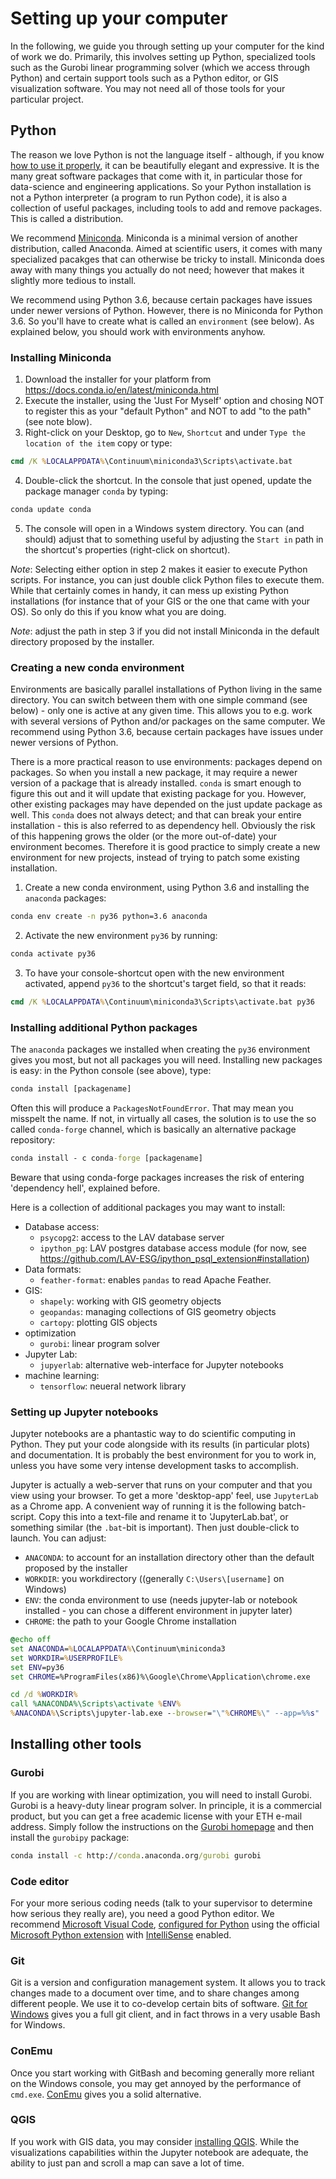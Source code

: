 # Setting up your computer

In the following, we guide you through setting up your computer for the kind of work we do.
Primarily, this involves setting up Python, specialized tools such as the Gurobi linear programming solver (which we access through Python) and certain support tools such as a Python editor, or GIS visualization software. You may not need all of those tools for your particular project.

## Python
The reason we love Python is not the language itself - although, if you know [how to use it properly](https://inventwithpython.com/blog/2018/08/17/the-zen-of-python-explained/), it can be beautifully elegant and expressive.
It is the many great software packages that come with it, in particular those for data-science and engineering applications.
So your Python installation is not a Python interpreter (a program to run Python code), it is also a collection of useful packages, including tools to add and remove packages.
This is called a distribution.

We recommend [Miniconda](https://docs.conda.io/en/latest/miniconda.html).
Miniconda is a minimal version of another distribution, called Anaconda. 
Aimed at scientific users, it comes with many specialized pacakges that can otherwise be tricky to install.
Miniconda does away with many things you actually do not need; however that makes it slightly more tedious to install.

We recommend using Python 3.6, because certain packages have issues under newer versions of Python.
However, there is no Miniconda for Python 3.6. So you'll have to create what is called an `environment` (see below).
As explained below, you should work with environments anyhow.

### Installing Miniconda

1. Download the installer for your platform from https://docs.conda.io/en/latest/miniconda.html
2. Execute the installer, using the 'Just For Myself' option and chosing NOT to register this as your "default Python" and NOT to add "to the path" (see note blow).
3. Right-click on your Desktop, go to `New`, `Shortcut` and under `Type the location of the item` copy or type: 
```cmd
cmd /K %LOCALAPPDATA%\Continuum\miniconda3\Scripts\activate.bat
```
4. Double-click the shortcut. In the console that just opened, update the package manager `conda` by typing:
```cmd
conda update conda
```
5. The console will open in a Windows system directory. You can (and should) adjust that to something useful by adjusting the `Start in` path in the shortcut's properties (right-click on shortcut).

*Note*: Selecting either option in step 2 makes it easier to execute Python scripts. For instance, you can just double click Python files to execute them. While that certainly comes in handy, it can mess up existing Python installations (for instance that of your GIS or the one that came with your OS). So only do this if you know what you are doing.

*Note*: adjust the path in step 3 if you did not install Miniconda in the default directory proposed by the installer. 


### Creating a new conda environment
Environments are basically parallel installations of Python living in the same directory.
You can switch between them with one simple command (see below) - only one is active at any given time.
This allows you to e.g. work with several versions of Python and/or packages on the same computer.
We recommend using Python 3.6, because certain packages have issues under newer versions of Python.

There is a more practical reason to use environments: packages depend on packages.
So when you install a new package, it may require a newer version of a package that is already installed.
`conda` is smart enough to figure this out and it will update that existing package for you.
However, other existing packages may have depended on the just update package as well.
This `conda` does not always detect; and that can break your entire installation - this is also referred to as dependency hell.
Obviously the risk of this happening grows the older (or the more out-of-date) your environment becomes.
Therefore it is good practice to simply create a new environment for new projects, instead of trying to patch some existing installation.

1. Create a new conda environment, using Python 3.6 and installing the `anaconda` packages:
```cmd
conda env create -n py36 python=3.6 anaconda
```
2. Activate the new environment `py36` by running:
```cmd
conda activate py36
```
3. To have your console-shortcut open with the new environment activated, append `py36` to the shortcut's target field, so that it reads:
```cmd
cmd /K %LOCALAPPDATA%\Continuum\miniconda3\Scripts\activate.bat py36
```

### Installing additional Python packages
The `anaconda` packages we installed when creating the `py36` environment gives you most, but not all packages you will need.
Installing new packages is easy: in the Python console (see above), type:
```cmd
conda install [packagename]
```
Often this will produce a `PackagesNotFoundError`. That may mean you misspelt the name. 
If not, in virtually all cases, the solution is to use the so called `conda-forge` channel, which is basically an alternative package repository:
```cmd
conda install - c conda-forge [packagename]
```
Beware that using conda-forge packages increases the risk of entering 'dependency hell', explained before.

Here is a collection of additional packages you may want to install:

* Database access:
  * `psycopg2`: access to the LAV database server
  * `ipython_pg`: LAV postgres database access module (for now, see https://github.com/LAV-ESG/ipython_psql_extension#installation)
* Data formats:
  * `feather-format`: enables `pandas` to read Apache Feather.
* GIS:
  * `shapely`: working with GIS geometry objects
  * `geopandas`: managing collections of GIS geometry objects
  * `cartopy`: plotting GIS objects
* optimization
  * `gurobi`: linear program solver
* Jupyter Lab:
  * `jupyerlab`: alternative web-interface for Jupyter notebooks
* machine learning:
  * `tensorflow`: neueral network library
  

### Setting up Jupyter notebooks
Jupyter notebooks are a phantastic way to do scientific computing in Python.
They put your code alongside with its results (in particular plots) and documentation.
It is probably the best environment for you to work in, unless you have some very intense development tasks to accomplish.

Jupyter is actually a web-server that runs on your computer and that you view using your browser.
To get a more 'desktop-app' feel, use `JupyterLab` as a Chrome app.
A convenient way of running it is the following batch-script. 
Copy this into a text-file and rename it to 'JupyterLab.bat', or something similar (the `.bat`-bit is important). Then just double-click to launch.
You can adjust: 
* `ANACONDA`: to account for an installation directory other than the default proposed by the installer
* `WORKDIR`: you workdirectory ((generally `C:\Users\[username]` on Windows)
* `ENV`: the conda environment to use (needs jupyter-lab or notebook installed - you can chose a different environment in jupyter later)
* `CHROME`:  the path to your Google Chrome installation

```cmd
@echo off
set ANACONDA=%LOCALAPPDATA%\Continuum\miniconda3
set WORKDIR=%USERPROFILE%
set ENV=py36
set CHROME=%ProgramFiles(x86)%\Google\Chrome\Application\chrome.exe

cd /d %WORKDIR%
call %ANACONDA%\Scripts\activate %ENV%
%ANACONDA%\Scripts\jupyter-lab.exe --browser="\"%CHROME%\" --app=%%s"
```

## Installing other tools

### Gurobi
If you are working with linear optimization, you will need to install Gurobi.
Gurobi is a heavy-duty linear program solver.
In principle, it is a commercial product, but you can get a free academic license with your ETH e-mail address.
Simply follow the instructions on the [Gurobi homepage](http://www.gurobi.com/registration/download-reg) and then install the `gurobipy` package:
```cmd
conda install -c http://conda.anaconda.org/gurobi gurobi
```

### Code editor
For your more serious coding needs (talk to your supervisor to determine how serious they really are), you need a good Python editor.
We recommend [Microsoft Visual Code](https://code.visualstudio.com/download), [configured for Python](https://code.visualstudio.com/docs/languages/python) using the official [Microsoft Python extension](https://marketplace.visualstudio.com/items?itemName=ms-python.python) with [IntelliSense](https://go.microsoft.com/fwlink/?linkid=2006060) enabled.

### Git
Git is a version and configuration management system.
It allows you to track changes made to a document over time, and to share changes among different people.
We use it to co-develop certain bits of software.
[Git for Windows](https://git-scm.com/download/win) gives you a full git client, and in fact throws in a very usable Bash for Windows.

### ConEmu
Once you start working with GitBash and becoming generally more reliant on the Windows console, you may get annoyed by the performance of `cmd.exe`.
[ConEmu](https://conemu.github.io/) gives you a solid alternative.

### QGIS
If you work with GIS data, you may consider [installing QGIS](https://qgis.org/en/site/forusers/download.html). 
While the visualizations capabilities within the Jupyter notebook are adequate, the ability to just pan and scroll a map can save a lot of time.
